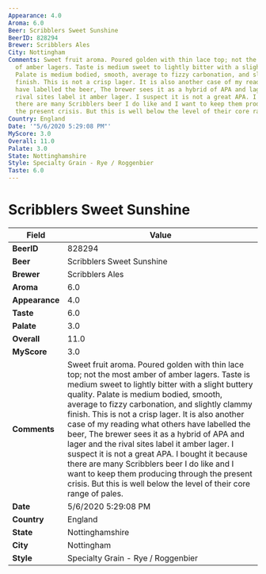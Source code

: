 ```yaml
---
Appearance: 4.0
Aroma: 6.0
Beer: Scribblers Sweet Sunshine
BeerID: 828294
Brewer: Scribblers Ales
City: Nottingham
Comments: Sweet fruit aroma. Poured golden with thin lace top; not the most amber
  of amber lagers. Taste is medium sweet to lightly bitter with a slight buttery quality.
  Palate is medium bodied, smooth, average to fizzy carbonation, and slightly clammy
  finish. This is not a crisp lager. It is also another case of my reading what others
  have labelled the beer, The brewer sees it as a hybrid of APA and lager and the
  rival sites label it amber lager. I suspect it is not a great APA. I bought it because
  there are many Scribblers beer I do like and I want to keep them producing through
  the present crisis. But this is well below the level of their core range of pales.
Country: England
Date: '"5/6/2020 5:29:08 PM"'
MyScore: 3.0
Overall: 11.0
Palate: 3.0
State: Nottinghamshire
Style: Specialty Grain - Rye / Roggenbier
Taste: 6.0
---
```


# Scribblers Sweet Sunshine

| Field         | Value |
|---------------|-------|
| **BeerID** | 828294 |
| **Beer** | Scribblers Sweet Sunshine |
| **Brewer** | Scribblers Ales |
| **Aroma** | 6.0 |
| **Appearance** | 4.0 |
| **Taste** | 6.0 |
| **Palate** | 3.0 |
| **Overall** | 11.0 |
| **MyScore** | 3.0 |
| **Comments** | Sweet fruit aroma. Poured golden with thin lace top; not the most amber of amber lagers. Taste is medium sweet to lightly bitter with a slight buttery quality. Palate is medium bodied, smooth, average to fizzy carbonation, and slightly clammy finish. This is not a crisp lager. It is also another case of my reading what others have labelled the beer, The brewer sees it as a hybrid of APA and lager and the rival sites label it amber lager. I suspect it is not a great APA. I bought it because there are many Scribblers beer I do like and I want to keep them producing through the present crisis. But this is well below the level of their core range of pales. |
| **Date** | 5/6/2020 5:29:08 PM |
| **Country** | England |
| **State** | Nottinghamshire |
| **City** | Nottingham |
| **Style** | Specialty Grain - Rye / Roggenbier |
